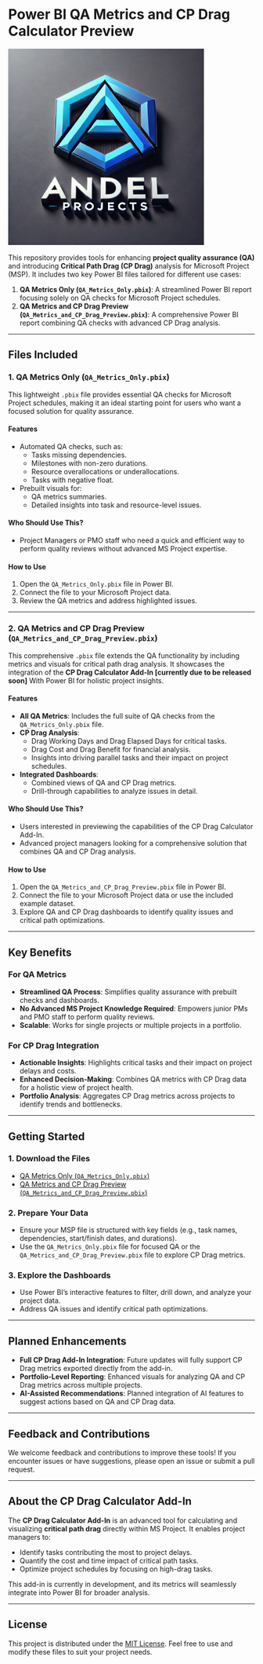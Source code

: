 # Power BI QA Metrics and CP Drag Calculator Preview

<img src="perpop.png" alt="Andel Projects Limited" width="400">

This repository provides tools for enhancing **project quality assurance (QA)** and introducing **Critical Path Drag (CP Drag)** analysis for Microsoft Project (MSP). It includes two key Power BI files tailored for different use cases:

1. **QA Metrics Only (`QA_Metrics_Only.pbix`)**: A streamlined Power BI report focusing solely on QA checks for Microsoft Project schedules.
2. **QA Metrics and CP Drag Preview (`QA_Metrics_and_CP_Drag_Preview.pbix`)**: A comprehensive Power BI report combining QA checks with advanced CP Drag analysis.

---

## **Files Included**

### **1. QA Metrics Only (`QA_Metrics_Only.pbix`)**

This lightweight `.pbix` file provides essential QA checks for Microsoft Project schedules, making it an ideal starting point for users who want a focused solution for quality assurance.

#### **Features**

- Automated QA checks, such as:
  - Tasks missing dependencies.
  - Milestones with non-zero durations.
  - Resource overallocations or underallocations.
  - Tasks with negative float.
- Prebuilt visuals for:
  - QA metrics summaries.
  - Detailed insights into task and resource-level issues.

#### **Who Should Use This?**

- Project Managers or PMO staff who need a quick and efficient way to perform quality reviews without advanced MS Project expertise.

#### **How to Use**

1. Open the `QA_Metrics_Only.pbix` file in Power BI.
2. Connect the file to your Microsoft Project data.
3. Review the QA metrics and address highlighted issues.

---

### **2. QA Metrics and CP Drag Preview (`QA_Metrics_and_CP_Drag_Preview.pbix`)**

This comprehensive `.pbix` file extends the QA functionality by including metrics and visuals for critical path drag analysis. It showcases the integration of the **CP Drag Calculator Add-In [currently due to be released soon]** With Power BI for holistic project insights.

#### **Features**

- **All QA Metrics**: Includes the full suite of QA checks from the `QA_Metrics_Only.pbix` file.
- **CP Drag Analysis**:
  - Drag Working Days and Drag Elapsed Days for critical tasks.
  - Drag Cost and Drag Benefit for financial analysis.
  - Insights into driving parallel tasks and their impact on project schedules.
- **Integrated Dashboards**:
  - Combined views of QA and CP Drag metrics.
  - Drill-through capabilities to analyze issues in detail.

#### **Who Should Use This?**

- Users interested in previewing the capabilities of the CP Drag Calculator Add-In.
- Advanced project managers looking for a comprehensive solution that combines QA and CP Drag analysis.

#### **How to Use**

1. Open the `QA_Metrics_and_CP_Drag_Preview.pbix` file in Power BI.
2. Connect the file to your Microsoft Project data or use the included example dataset.
3. Explore QA and CP Drag dashboards to identify quality issues and critical path optimizations.

---

## **Key Benefits**

### **For QA Metrics**

- **Streamlined QA Process**: Simplifies quality assurance with prebuilt checks and dashboards.
- **No Advanced MS Project Knowledge Required**: Empowers junior PMs and PMO staff to perform quality reviews.
- **Scalable**: Works for single projects or multiple projects in a portfolio.

### **For CP Drag Integration**

- **Actionable Insights**: Highlights critical tasks and their impact on project delays and costs.
- **Enhanced Decision-Making**: Combines QA metrics with CP Drag data for a holistic view of project health.
- **Portfolio Analysis**: Aggregates CP Drag metrics across projects to identify trends and bottlenecks.

---

## **Getting Started**

### **1. Download the Files**

- [QA Metrics Only (`QA_Metrics_Only.pbix`)](./QA_Metrics_Only.pbix)
- [QA Metrics and CP Drag Preview (`QA_Metrics_and_CP_Drag_Preview.pbix`)](./QA_Metrics_and_CP_Drag_Preview.pbix)

### **2. Prepare Your Data**

- Ensure your MSP file is structured with key fields (e.g., task names, dependencies, start/finish dates, and durations).
- Use the `QA_Metrics_Only.pbix` file for focused QA or the `QA_Metrics_and_CP_Drag_Preview.pbix` file to explore CP Drag metrics.

### **3. Explore the Dashboards**

- Use Power BI’s interactive features to filter, drill down, and analyze your project data.
- Address QA issues and identify critical path optimizations.

---

## **Planned Enhancements**

- **Full CP Drag Add-In Integration**: Future updates will fully support CP Drag metrics exported directly from the add-in.
- **Portfolio-Level Reporting**: Enhanced visuals for analyzing QA and CP Drag metrics across multiple projects.
- **AI-Assisted Recommendations**: Planned integration of AI features to suggest actions based on QA and CP Drag data.

---

## **Feedback and Contributions**

We welcome feedback and contributions to improve these tools! If you encounter issues or have suggestions, please open an issue or submit a pull request.

---

## **About the CP Drag Calculator Add-In**

The **CP Drag Calculator Add-In** is an advanced tool for calculating and visualizing **critical path drag** directly within MS Project. It enables project managers to:

- Identify tasks contributing the most to project delays.
- Quantify the cost and time impact of critical path tasks.
- Optimize project schedules by focusing on high-drag tasks.

This add-in is currently in development, and its metrics will seamlessly integrate into Power BI for broader analysis.

---

## **License**

This project is distributed under the [MIT License](./LICENSE). Feel free to use and modify these files to suit your project needs.
